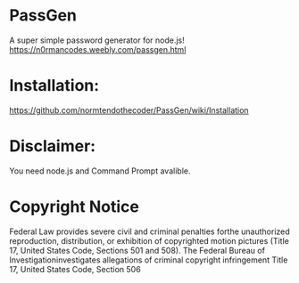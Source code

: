 # PassGen
A super simple password generator for node.js! https://n0rmancodes.weebly.com/passgen.html
# Installation:
https://github.com/normtendothecoder/PassGen/wiki/Installation
# Disclaimer: 
You need node.js and Command Prompt avalible.
# Copyright Notice
Federal Law provides severe civil and criminal penalties forthe unauthorized reproduction, distribution, or exhibition of copyrighted motion pictures (Title 17, United States Code, Sections 501 and 508). The Federal Bureau of Investigationinvestigates allegations of criminal copyright infringement
Title 17, United States Code, Section 506
